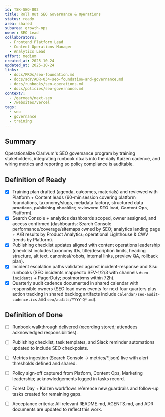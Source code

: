 ```yaml
---
id: TSK-SEO-002
title: Roll Out SEO Governance & Operations
status: ready
area: shared
subarea: growth-ops
owner: SEO Lead
collaborators:
  - Frontend Platform Lead
  - Content Operations Manager
  - Analytics Lead
effort: medium
created_at: 2025-10-24
updated_at: 2025-10-24
links:
  - docs/PRDs/seo-foundation.md
  - docs/adr/ADR-034-seo-foundation-and-governance.md
  - docs/runbooks/seo-operations.md
  - docs/policies/seo-governance.md
context7:
  - /garmeeh/next-seo
  - /websites/vercel
tags:
  - seo
  - governance
  - training
---
```


## Summary
Operationalize Clarivum's SEO governance program by training stakeholders, integrating runbook rituals into the daily Kaizen cadence, and wiring metrics and reporting so policy compliance is auditable.

## Definition of Ready
- [x] Training plan drafted (agenda, outcomes, materials) and reviewed with Platform + Content leads (60-min session covering platform foundations, taxonomy/slugs, metadata factory, structured data practices, publishing checklist; reviewers: SEO lead, Content Ops, Platform).
- [x] Search Console + analytics dashboards scoped, owner assigned, and access confirmed (dashboards: Search Console performance/coverage/sitemaps owned by SEO; analytics landing page + A/B results by Product Analytics; operational Lighthouse & CWV trends by Platform).
- [x] Publishing checklist updates aligned with content operations leadership (checklist includes taxonomy IDs, title/description limits, heading structure, alt text, canonical/robots, internal links, preview QA, rollback plan).
- [x] Incident escalation paths validated against incident-response and Sisu runbooks (SEO incidents mapped to SEV-1/2/3 with channels `#seo-incidents` + PagerDuty; postmortems within 72h).
- [x] Quarterly audit cadence documented in shared calendar with responsible owners (SEO lead owns events for next four quarters plus action tracking in shared backlog; artifacts include `calendar/seo-audit-cadence.ics` and `seo/audits/YYYY-Q*.md`).

## Definition of Done
- [ ] Runbook walkthrough delivered (recording stored; attendees acknowledged responsibilities).
- [ ] Publishing checklist, task templates, and Slack reminder automations updated to include SEO checkpoints.
- [ ] Metrics ingestion (Search Console -> metrics/*.json) live with alert thresholds defined and shared.
- [ ] Policy sign-off captured from Platform, Content Ops, Marketing leadership; acknowledgements logged in tasks record.
- [ ] Forest Day + Kaizen workflows reference new guardrails and follow-up tasks created for remaining gaps.
- [ ] Acceptance criteria: All relevant README.md, AGENTS.md, and ADR documents are updated to reflect this work.


